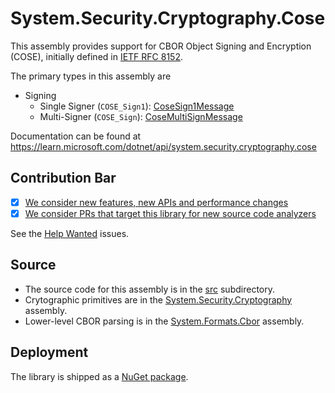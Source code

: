 # System.Security.Cryptography.Cose

This assembly provides support for CBOR Object Signing and Encryption (COSE), initially defined in [IETF RFC 8152](https://www.ietf.org/rfc/rfc8152.html).

The primary types in this assembly are

* Signing
  * Single Signer (`COSE_Sign1`): [CoseSign1Message](https://learn.microsoft.com/dotnet/api/system.security.cryptography.cose.cosesign1message)
  * Multi-Signer (`COSE_Sign`): [CoseMultiSignMessage](https://learn.microsoft.com/dotnet/api/system.security.cryptography.cose.cosemultisignmessage)

Documentation can be found at https://learn.microsoft.com/dotnet/api/system.security.cryptography.cose

## Contribution Bar

- [x] [We consider new features, new APIs and performance changes](../README.md#primary-bar)
- [x] [We consider PRs that target this library for new source code analyzers](../README.md#secondary-bars)

See the [Help Wanted](https://github.com/dotnet/runtime/issues?q=is:issue+is:open+label:area-System.Security+label:%22help+wanted%22) issues.

## Source

* The source code for this assembly is in the [src](src/) subdirectory.
* Crytographic primitives are in the [System.Security.Cryptography](../System.Security.Cryptography/) assembly.
* Lower-level CBOR parsing is in the [System.Formats.Cbor](../System.Formats.Cbor/) assembly.

## Deployment

The library is shipped as a [NuGet package](https://www.nuget.org/packages/System.Security.Cryptography.Cose).
